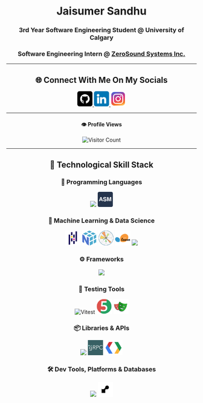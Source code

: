 <div align="center">

# Jaisumer Sandhu  
### 3rd Year Software Engineering Student @ University of Calgary  
### Software Engineering Intern @ [ZeroSound Systems Inc.](https://zerosound.com)

---

## 🌐 Connect With Me On My Socials  

<a href="https://github.com/JaisumerS">
  <img src="./github.png" alt="GitHub" height="40">
</a>
<a href="https://www.linkedin.com/in/jaisumer-sandhu-3399b4248/">
  <img src="./linkedin.png" alt="LinkedIn" height="40">
</a>
<a href="https://www.instagram.com/jaisumer_sandhu/">
  <img src="./instagram.png" alt="Instagram" height="40">
</a>

---

#### 👁️ Profile Views  
![Visitor Count](https://profile-counter.glitch.me/JaisumerS/count.svg)

---

## 🧠 Technological Skill Stack

### 📝 Programming Languages  
<p align="center">
  <img src="https://skillicons.dev/icons?i=js,ts,css,html,c,cpp,java,py,go,lua" height="40" />
  <img src="./assembly-icon.png" height="40" alt="Assembly" />
</p>

### 🤖 Machine Learning & Data Science  
<p align="center">
  <img src="./Pandas.png" height="40" alt="Pandas" />
  <img src="./NumPy.png" height="40" alt="NumPy" />
  <img src="./Matplotlib.png" height="40" alt="Matplotlib" />
  <img src="./scikit-learn.png" height="40" alt="Scikit-learn" />
  <img src="https://skillicons.dev/icons?i=py" height="40" />
</p>

### ⚙️ Frameworks  
<p align="center">
  <img src="https://skillicons.dev/icons?i=vue,react,nextjs,nodejs,flask,spring" height="40" />
</p>

### 🧪 Testing Tools  
<p align="center">
  <img src="./Vitest.png" height="40" alt="Vitest" />
  <img src="./JUnit.png" height="40" alt="JUnit" />
  <img src="./Playwrite.png" height="40" alt="Playwright" />
</p>

### 📦 Libraries & APIs  
<p align="center">
  <img src="https://skillicons.dev/icons?i=express,tailwind,sass,bootstrap" height="40" />
  <img src="./grpc-icon.png" height="40" alt="gRPC" />
  <img src="./protobuf-icon.png" height="40" alt="Protobuf" />
</p>

### 🛠️ Dev Tools, Platforms & Databases  
<p align="center">
  <img src="https://skillicons.dev/icons?i=git,github,linux,vercel,ansible,arduino,postman,npm,bun,vite,mongodb,postgres,mysql" height="40" />
  <img src="./render-icon.png" height="40" alt="Render" />
</p>

</div>
